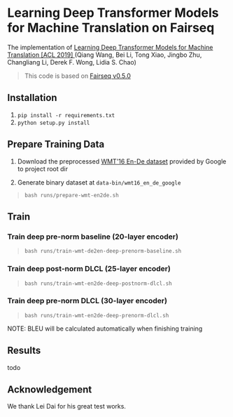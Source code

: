 # Learning Deep Transformer Models for Machine Translation on Fairseq

The implementation of [Learning Deep Transformer Models for Machine Translation [ACL 2019] ](todo) (Qiang Wang, Bei Li, Tong Xiao, Jingbo Zhu, Changliang Li, Derek F. Wong, Lidia S. Chao)

> This code is based on [Fairseq v0.5.0](https://github.com/pytorch/fairseq/tree/v0.5.0)

## Installation

1. `pip install -r requirements.txt`
2. `python setup.py install`

## Prepare Training Data

1. Download the preprocessed [WMT'16 En-De dataset](https://drive.google.com/uc?export=download&id=0B_bZck-ksdkpM25jRUN2X2UxMm8) provided by Google to project root dir

2. Generate binary dataset at `data-bin/wmt16_en_de_google`

> `bash runs/prepare-wmt-en2de.sh`

## Train

### Train deep pre-norm baseline (20-layer encoder)

> `bash runs/train-wmt-de2en-deep-prenorm-baseline.sh`

### Train deep post-norm DLCL (25-layer encoder)

> `bash runs/train-wmt-en2de-deep-postnorm-dlcl.sh`

### Train deep pre-norm DLCL (30-layer encoder)

> `bash runs/train-wmt-en2de-deep-prenorm-dlcl.sh`

NOTE: BLEU will be calculated automatically when finishing training

## Results

todo

## Acknowledgement

We thank Lei Dai for his great test works.